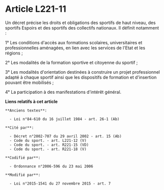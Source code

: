 # Article L221-11

Un décret précise les droits et obligations des sportifs de haut niveau, des sportifs Espoirs et des sportifs des collectifs
nationaux. Il définit notamment : 

1° Les conditions d'accès aux formations scolaires, universitaires et professionnelles aménagées, en lien avec les services
de l'Etat et les régions ;

2° Les modalités de la formation sportive et citoyenne du sportif ;

3° Les modalités d'orientation destinées à construire un projet professionnel adapté à chaque sportif ainsi que les
dispositifs de formation et d'insertion pouvant être mobilisés ;

4° La participation à des manifestations d'intérêt général.

**Liens relatifs à cet article**

	**Anciens textes**:

	  - Loi n°84-610 du 16 juillet 1984 - art. 26-1 (Ab)

	**Cité par**:

	  - Décret n°2002-707 du 29 avril 2002 - art. 15 (Ab)
	  - Code du sport. - art. L221-12 (V)
	  - Code du sport. - art. R221-15 (VD)
	  - Code du sport. - art. R221-18 (V)

	**Codifié par**:

	  - Ordonnance n°2006-596 du 23 mai 2006

	**Modifié par**:

	  - Loi n°2015-1541 du 27 novembre 2015 - art. 7
